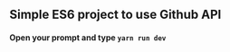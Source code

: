 ## Simple ES6 project to use Github API

[](http://g.recordit.co/rdKLi12L82.gif)

#### Open your prompt and type ```yarn run dev```
